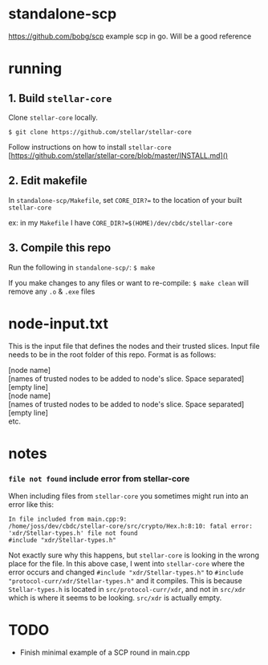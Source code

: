# standalone-scp

https://github.com/bobg/scp
example scp in go.  Will be a good reference

# running
## 1. Build `stellar-core`
Clone `stellar-core` locally.
```
$ git clone https://github.com/stellar/stellar-core
```
Follow instructions on how to install `stellar-core` [https://github.com/stellar/stellar-core/blob/master/INSTALL.md]()

## 2. Edit makefile
In `standalone-scp/Makefile`, set `CORE_DIR?=` to the location of your built `stellar-core`

ex: in my `Makefile` I have `CORE_DIR?=$(HOME)/dev/cbdc/stellar-core`

## 3. Compile this repo
Run the following in `standalone-scp/`:
`$ make`

If you make changes to any files or want to re-compile:
`$ make clean` will remove any `.o` & `.exe` files

# node-input.txt
This is the input file that defines the nodes and their trusted slices.
Input file needs to be in the root folder of this repo.
Format is as follows:

[node name]<br />
[names of trusted nodes to be added to node's slice.  Space separated]<br />
[empty line]<br />
[node name]<br />
[names of trusted nodes to be added to node's slice.  Space separated]<br />
[empty line]<br />
etc.

# notes

### `file not found` include error from stellar-core
 When including files from `stellar-core` you sometimes might run into an error like this: 
 ```
 In file included from main.cpp:9:
 /home/joss/dev/cbdc/stellar-core/src/crypto/Hex.h:8:10: fatal error: 'xdr/Stellar-types.h' file not found
 #include "xdr/Stellar-types.h"
 ```
 Not exactly sure why this happens, but `stellar-core` is looking in the wrong place for the file.  In this above case, I went into `stellar-core` where the error occurs and changed `#include "xdr/Stellar-types.h"` to `#include "protocol-curr/xdr/Stellar-types.h"` and it compiles.  This is because `Stellar-types.h` is located in `src/protocol-curr/xdr`, and not in `src/xdr` which is where it seems to be looking.  `src/xdr` is actually empty.

# TODO
 - Finish minimal example of a SCP round in main.cpp